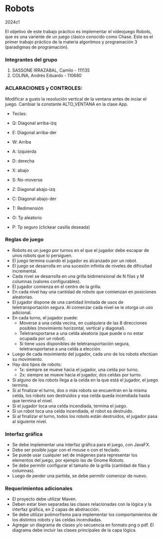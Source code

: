# Robots

2024c1

El objetivo de este trabajo práctico es implementar el videojuego Robots, que es una variente de un juego clásico conocido como Chase. Este es el primer trabajo práctico de la materia algoritmos y programación 3 (paradigmas de programación).

### Integrantes del grupo

1. SASSONE IRRAZABAL, Camilo - 111135
2. COLINA, Andrés Eduardo - 110680

### ACLARACIONES y CONTROLES:
Modificar a gusto la resolución vertical de la ventana antes de inciar el juego.
Cambiar la constante ALTO_VENTANA en la clase App. 
* Teclas:
- Q: Diagonal arriba-izq
- E: Diagonal arriba-der
- W: Arriba
- A: Izquierda
- D: derecha
- X: abajo
- S: No-moverse
- Z: Diagonal abajo-izq
- C: Diagonal abajo-der

- T: Redimensión
- O: Tp aleatorio
- P: Tp seguro (clickear casilla deseada)

### Reglas de juego


- Robots es un juego por turnos en el que el jugador debe escapar de unos robots que lo persiguen.
- El juego termina cuando el jugador es alcanzado por un robot.
- El juego se desarrolla en una sucesión infinita de niveles de dificultad incremental.
- Cada nivel se desarrolla en una grilla bidimensional de N filas y M columnas (valores configurables).
- El jugador comienza en el centro de la grilla.
- En cada nivel hay una cantidad de robots que comienzan en posiciones aleatorias.
- El jugador dispone de una cantidad limitada de usos de teletransportación segura. Al comenzar cada nivel se le otorga un uso adicional.
- En cada turno, el jugador puede:
    - Moverse a una celda vecina, en cualquiera de las 8 direcciones posibles (movimiento horizontal, vertical y diagonal).
    - Teletransportarse a una celda aleatoria (que puede o no estar ocupada por un robot).
    - Si tiene usos disponibles de teletransportación segura, teletransportarse a una celda a elección.
- Luego de cada movimiento del jugador, cada uno de los robots efectúan su movimiento.
- Hay dos tipos de robots:
    - 1x: siempre se mueve hacia el jugador, una celda por turno.
    - 2x: siempre se mueve hacia el jugador, dos celdas por turno.
- Si alguno de los robots llega a la celda en la que está el jugador, el juego termina.
- Si al finalizar el turno, dos o más robots se encuentran en la misma celda, los robots son destruidos y esa celda queda incendiada hasta que termina el nivel.
- Si el jugador toca una celda incendiada, termina el juego.
- Si un robot toca una celda incendiada, el robot es destruido.
- Si al finalizar el turno, todos los robots están destruidos, el jugador pasa al siguiente nivel.


### Interfaz gráfica

- Se debe implementar una interfaz gráfica para el juego, con JavaFX.
- Debe ser posible jugar con el mouse o con el teclado.
- Se puede usar cualquier set de imágenes para representar los elementos del juego, por ejemplo las de Gnome Robots.
- Se debe permitir configurar el tamaño de la grilla (cantidad de filas y columnas).
- Luego de perder una partida, se debe permitir comenzar de nuevo.


### Requerimientos adicionales

- El proyecto debe utilizar Maven.
- Deben estar bien separadas las clases relacionadas con la lógica y la interfaz gráfica, en 2 capas de abstracción.
- Se debe utilizar polimorfismo para implementar los comportamientos de los distintos robots y las celdas incendiadas.
- Agregar un diagrama de clases y/o secuencia en formato png o pdf. El diagrama debe incluir las clases principales de la capa lógica.
